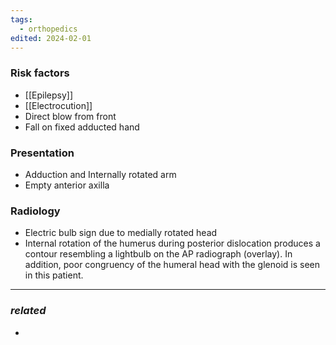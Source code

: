 ```yaml
---
tags:
  - orthopedics
edited: 2024-02-01
---
```

### Risk factors
- [[Epilepsy]]
- [[Electrocution]] 
- Direct blow from front 
- Fall on fixed adducted hand 

### Presentation
- Adduction and Internally rotated arm
- Empty anterior axilla 

### Radiology
- Electric bulb sign due to medially rotated head 
- Internal rotation of the humerus during posterior dislocation produces a contour resembling a lightbulb on the AP radiograph (overlay). In addition, poor congruency of the humeral head with the glenoid is seen in this patient.
---
### *related*
- 
